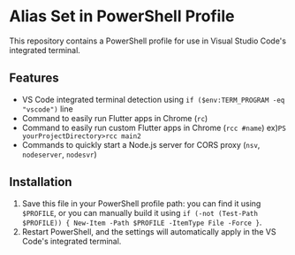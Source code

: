 # Alias Set in PowerShell Profile

This repository contains a PowerShell profile for use in Visual Studio Code's integrated terminal.

## Features

- VS Code integrated terminal detection using `if ($env:TERM_PROGRAM -eq "vscode")` line
- Command to easily run Flutter apps in Chrome (`rc`)
- Command to easily run custom Flutter apps in Chrome (`rcc #name`) ex)`PS yourProjectDirectory>rcc main2`
- Commands to quickly start a Node.js server for CORS proxy (`nsv`, `nodeserver`, `nodesvr`)

## Installation

1. Save this file in your PowerShell profile path: you can find it using `$PROFILE`, or you can manually build it using `if (-not (Test-Path $PROFILE)) { New-Item -Path $PROFILE -ItemType File -Force }`.
2. Restart PowerShell, and the settings will automatically apply in the VS Code's integrated terminal.
